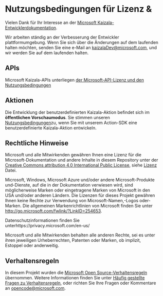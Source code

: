# <a name="license--terms-of-use"></a>Nutzungsbedingungen für Lizenz &

Vielen Dank für Ihr Interesse an der [Microsoft Kaizala-Entwicklerdokumentation](index.md).

Wir arbeiten ständig an der Verbesserung der Entwickler plattformumgebung. Wenn Sie sich über die Änderungen auf dem laufenden halten möchten, senden Sie eine e-Mail an kaizalaDev@microsoft.com, und wir werden Sie auf dem laufenden halten.


## <a name="apis"></a>APIs
Microsoft Kaizala-APIs unterliegen [der Microsoft-API-Lizenz und den Nutzungsbedingungen](https://docs.microsoft.com/en-us/outlook/rest/terms-of-use)

## <a name="actions"></a>Aktionen

Die Entwicklung der benutzerdefinierten Kaizala-Aktion befindet sich im **öffentlichen Vorschaumodus**. Sie stimmen unseren [Nutzungsbedingungen](ActionSDKLicense.md)zu, wenn Sie mit unserem Action-SDK eine benutzerdefinierte Kaizala-Aktion entwickeln.


## <a name="legal-notices"></a>Rechtliche Hinweise
Microsoft und alle Mitwirkenden gewähren Ihnen eine Lizenz für die Microsoft-Dokumentation und andere Inhalte in diesem Repository unter der [Creative Commons attribution 4,0 International Public License](https://creativecommons.org/licenses/by/4.0/legalcode), siehe [Lizenz](LICENSE.md) Datei.

Microsoft, Windows, Microsoft Azure und/oder andere Microsoft-Produkte und-Dienste, auf die in der Dokumentation verwiesen wird, sind möglicherweise Marken oder eingetragene Marken von Microsoft in den USA und/oder anderen Ländern.
Die Lizenzen für dieses Projekt gewähren Ihnen keine Rechte zur Verwendung von Microsoft-Namen,-Logos oder-Marken.
Die allgemeinen Markenrichtlinien von Microsoft finden Sie unter http://go.microsoft.com/fwlink/?LinkID=254653.

Datenschutzinformationen finden Sie unterhttps://privacy.microsoft.com/en-us/

Microsoft und alle Mitwirkenden behalten alle anderen Rechte, sei es unter ihren jeweiligen Urheberrechten, Patenten oder Marken, ob implizit, Estoppel oder anderweitig.

## <a name="code-of-conduct"></a>Verhaltensregeln
In diesem Projekt wurden die [Microsoft Open Source-Verhaltensregeln](https://opensource.microsoft.com/codeofconduct/) übernommen. Weitere Informationen finden Sie unter [Häufig gestellte Fragen zu Verhaltensregeln](https://opensource.microsoft.com/codeofconduct/faq/), oder richten Sie Ihre Fragen oder Kommentare an [opencode@microsoft.com](mailto:opencode@microsoft.com).
